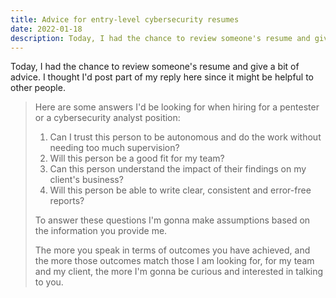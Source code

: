 ```yaml
---
title: Advice for entry-level cybersecurity resumes
date: 2022-01-18
description: Today, I had the chance to review someone's resume and give a bit of advice. 
---
```


Today, I had the chance to review someone's resume and give a bit of advice. I thought I'd post part of my reply here since it might be helpful to other people.

> Here are some answers I'd be looking for when hiring for a pentester or a cybersecurity analyst position:
> 
> 1. Can I trust this person to be autonomous and do the work without needing too much supervision?
> 2. Will this person be a good fit for my team?
> 3. Can this person understand the impact of their findings on my client's business?
> 4. Will this person be able to write clear, consistent and error-free reports?
> 
> To answer these questions I'm gonna make assumptions based on the information you provide me.
> 
> The more you speak in terms of outcomes you have achieved, and the more those outcomes match those I am looking for, for my team and my client, the more I'm gonna be curious and interested in talking to you.
